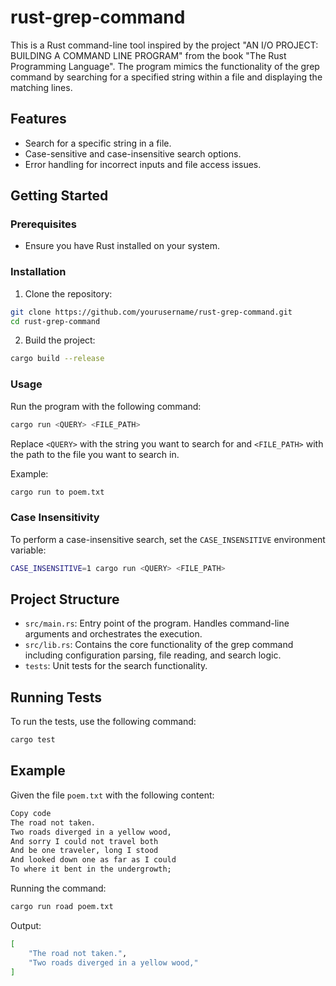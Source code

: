 # rust-grep-command
This is a Rust command-line tool inspired by the project "AN I/O PROJECT: BUILDING A COMMAND LINE PROGRAM" from the book "The Rust Programming Language". The program mimics the functionality of the grep command by searching for a specified string within a file and displaying the matching lines.

## Features
- Search for a specific string in a file.
- Case-sensitive and case-insensitive search options.
- Error handling for incorrect inputs and file access issues.
## Getting Started
### Prerequisites
- Ensure you have Rust installed on your system.
### Installation
1. Clone the repository:

```sh
git clone https://github.com/yourusername/rust-grep-command.git
cd rust-grep-command
```

2. Build the project:

```sh
cargo build --release
```

### Usage
Run the program with the following command:

```sh
cargo run <QUERY> <FILE_PATH>
```

Replace `<QUERY>` with the string you want to search for and `<FILE_PATH>` with the path to the file you want to search in.

Example:

``` sh
cargo run to poem.txt
```

### Case Insensitivity
To perform a case-insensitive search, set the `CASE_INSENSITIVE` environment variable:

```sh
CASE_INSENSITIVE=1 cargo run <QUERY> <FILE_PATH>
```

## Project Structure
- `src/main.rs`: Entry point of the program. Handles command-line arguments and orchestrates the execution.
- `src/lib.rs`: Contains the core functionality of the grep command including configuration parsing, file reading, and search logic.
- `tests`: Unit tests for the search functionality.

## Running Tests
To run the tests, use the following command:

```sh
cargo test
```

## Example
Given the file `poem.txt` with the following content:

```txt
Copy code
The road not taken.
Two roads diverged in a yellow wood,
And sorry I could not travel both
And be one traveler, long I stood
And looked down one as far as I could
To where it bent in the undergrowth;
```

Running the command:

```sh
cargo run road poem.txt
```

Output:

```sh
[
    "The road not taken.",
    "Two roads diverged in a yellow wood,"
]
```

